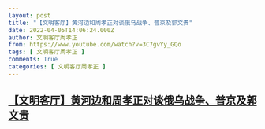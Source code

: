```yaml
---
layout: post
title: "【文明客厅】黄河边和周孝正对谈俄乌战争、普京及郭文贵"
date: 2022-04-05T14:06:24.000Z
author: 文明客厅周孝正
from: https://www.youtube.com/watch?v=3C7gvYy_GQo
tags: [ 文明客厅周孝正 ]
comments: True
categories: [ 文明客厅周孝正 ]
---
```

<!--1649167584000-->
[【文明客厅】黄河边和周孝正对谈俄乌战争、普京及郭文贵](https://www.youtube.com/watch?v=3C7gvYy_GQo)
------

<div>

</div>
